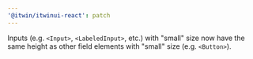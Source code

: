 ```yaml
---
'@itwin/itwinui-react': patch
---
```


Inputs (e.g. `<Input>`, `<LabeledInput>`, etc.) with "small" size now have the same height as other field elements with "small" size (e.g. `<Button>`).
